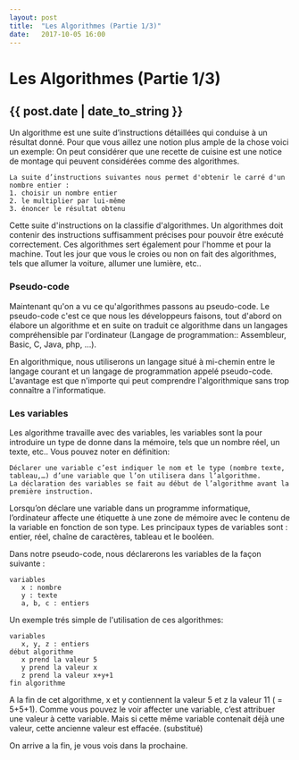 ```yaml
---
layout: post
title:  "Les Algorithmes (Partie 1/3)"
date:   2017-10-05 16:00
---
```

# Les Algorithmes (Partie 1/3)
## {{ post.date | date_to_string }}

Un algorithme est une suite d’instructions détaillées qui conduise à un résultat donné. Pour que vous aillez une notion plus ample de la chose voici un exemple:
On peut considérer que une recette de cuisine est une notice de montage qui peuvent considérées comme des algorithmes.
```
La suite d’instructions suivantes nous permet d'obtenir le carré d'un nombre entier :
1. choisir un nombre entier
2. le multiplier par lui-même
3. énoncer le résultat obtenu
```
Cette suite d'instructions on la classifie d'algorithmes. Un algorithmes doit contenir des instructions suffisamment précises pour pouvoir être exécuté correctement. Ces algorithmes sert également pour l'homme et pour la machine. Tout les jour que vous le croies ou non on fait des algorithmes, tels que allumer la voiture, allumer une lumière, etc..

### Pseudo-code
Maintenant qu'on a vu ce qu'algorithmes passons au pseudo-code.
Le pseudo-code c'est ce que nous les développeurs faisons, tout d'abord on élabore un algorithme et en suite on traduit ce algorithme dans un langages compréhensible par l'ordinateur (Langage de programmation:: Assembleur, Basic, C, Java, php, …).

En algorithmique, nous utiliserons un langage situé à mi-chemin entre le langage courant et un langage de programmation appelé pseudo-code.
L'avantage est que n'importe qui peut comprendre l'algorithmique sans trop connaître a l'informatique.

### Les variables

Les algorithme travaille avec des variables, les variables sont la pour introduire un type de donne dans la mémoire, tels que un nombre réel, un texte, etc..
Vous pouvez noter en définition:
```
Déclarer une variable c’est indiquer le nom et le type (nombre texte, tableau,…) d’une variable que l’on utilisera dans l’algorithme.
La déclaration des variables se fait au début de l’algorithme avant la première instruction.
```
Lorsqu’on déclare une variable dans un programme informatique, l’ordinateur affecte une étiquette à une zone de mémoire avec le contenu de la variable en fonction de son type.
Les principaux types de variables sont : entier, réel, chaîne de caractères, tableau et le booléen.

Dans notre pseudo-code, nous déclarerons les variables de la façon suivante :
```
variables
   x : nombre
   y : texte
   a, b, c : entiers
```

Un exemple trés simple de l'utilisation de ces algorithmes:
```
variables
   x, y, z : entiers
début algorithme
   x prend la valeur 5
   y prend la valeur x
   z prend la valeur x+y+1
fin algorithme
```
A la fin de cet algorithme, x et y contiennent la valeur 5 et z la valeur 11 ( = 5+5+1).
Comme vous pouvez le voir affecter une variable, c’est attribuer une valeur à cette variable. Mais si cette même variable contenait déjà une valeur, cette ancienne valeur est effacée. (substitué)

On arrive a la fin, je vous vois dans la prochaine.
